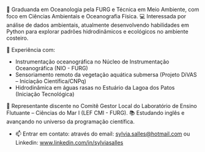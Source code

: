 🌊 Graduanda em Oceanologia pela FURG e Técnica em Meio Ambiente, com foco em Ciências Ambientais e Oceanografia Física.
💻 Interessada por análise de dados ambientais, atualmente desenvolvendo habilidades em Python para explorar padrões hidrodinâmicos e ecológicos no ambiente costeiro.

🔬 Experiência com:
- Instrumentação oceanográfica no Núcleo de Instrumentação Oceanográfica (NIO - FURG)
- Sensoriamento remoto da vegetação aquática submersa (Projeto DiVAS – Iniciação Científica/CNPq)
- Hidrodinâmica em águas rasas no Estuário da Lagoa dos Patos (Iniciação Tecnológica)

🧭 Representante discente no Comitê Gestor Local do Laboratório de Ensino Flutuante – Ciências do Mar I (LEF CMI - FURG).
📚 Estudando inglês e avançando no universo da programação científica.

- 📫 Entrar em contato: através do email: sylvia.salles@hotmail.com ou Linkedin: www.linkedin.com/in/sylviasalles
<!---
sylviasalles/sylviasalles is a ✨ special ✨ repository because its `README.md` (this file) appears on your GitHub profile.
You can click the Preview link to take a look at your changes.
--->
